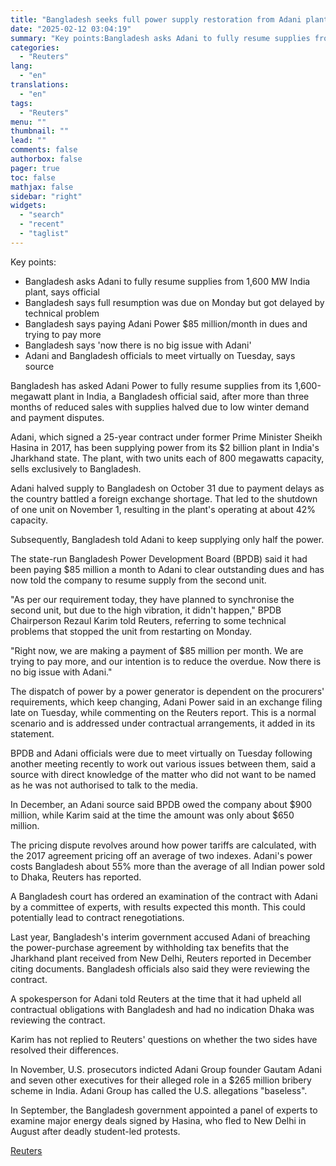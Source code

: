 ```yaml
---
title: "Bangladesh seeks full power supply restoration from Adani plant"
date: "2025-02-12 03:04:19"
summary: "Key points:Bangladesh asks Adani to fully resume supplies from 1,600 MW India plant, says officialBangladesh says full resumption was due on Monday but got delayed by technical problemBangladesh says paying Adani Power $85 million/month in dues and trying to pay moreBangladesh says 'now there is no big issue with Adani'Adani..."
categories:
  - "Reuters"
lang:
  - "en"
translations:
  - "en"
tags:
  - "Reuters"
menu: ""
thumbnail: ""
lead: ""
comments: false
authorbox: false
pager: true
toc: false
mathjax: false
sidebar: "right"
widgets:
  - "search"
  - "recent"
  - "taglist"
---
```


Key points:

* Bangladesh asks Adani to fully resume supplies from 1,600 MW India plant, says official
* Bangladesh says full resumption was due on Monday but got delayed by technical problem
* Bangladesh says paying Adani Power $85 million/month in dues and trying to pay more
* Bangladesh says 'now there is no big issue with Adani'
* Adani and Bangladesh officials to meet virtually on Tuesday, says source

Bangladesh has asked Adani Power to fully resume supplies from its 1,600-megawatt plant in India, a Bangladesh official said, after more than three months of reduced sales with supplies halved due to low winter demand and payment disputes.

Adani, which signed a 25-year contract under former Prime Minister Sheikh Hasina in 2017, has been supplying power from its $2 billion plant in India's Jharkhand state. The plant, with two units each of 800 megawatts capacity, sells exclusively to Bangladesh.

Adani halved supply to Bangladesh on October 31 due to payment delays as the country battled a foreign exchange shortage. That led to the shutdown of one unit on November 1, resulting in the plant's operating at about 42% capacity.

Subsequently, Bangladesh told Adani to keep supplying only half the power.

The state-run Bangladesh Power Development Board (BPDB) said it had been paying $85 million a month to Adani to clear outstanding dues and has now told the company to resume supply from the second unit.

"As per our requirement today, they have planned to synchronise the second unit, but due to the high vibration, it didn't happen," BPDB Chairperson Rezaul Karim told Reuters, referring to some technical problems that stopped the unit from restarting on Monday.

"Right now, we are making a payment of $85 million per month. We are trying to pay more, and our intention is to reduce the overdue. Now there is no big issue with Adani."

The dispatch of power by a power generator is dependent on the procurers' requirements, which keep changing, Adani Power said in an exchange filing late on Tuesday, while commenting on the Reuters report. This is a normal scenario and is addressed under contractual arrangements, it added in its statement.

BPDB and Adani officials were due to meet virtually on Tuesday following another meeting recently to work out various issues between them, said a source with direct knowledge of the matter who did not want to be named as he was not authorised to talk to the media.

In December, an Adani source said BPDB owed the company about $900 million, while Karim said at the time the amount was only about $650 million.

The pricing dispute revolves around how power tariffs are calculated, with the 2017 agreement pricing off an average of two indexes. Adani's power costs Bangladesh about 55% more than the average of all Indian power sold to Dhaka, Reuters has reported.

A Bangladesh court has ordered an examination of the contract with Adani by a committee of experts, with results expected this month. This could potentially lead to contract renegotiations.

Last year, Bangladesh's interim government accused Adani of breaching the power-purchase agreement by withholding tax benefits that the Jharkhand plant received from New Delhi, Reuters reported in December citing documents. Bangladesh officials also said they were reviewing the contract.

A spokesperson for Adani told Reuters at the time that it had upheld all contractual obligations with Bangladesh and had no indication Dhaka was reviewing the contract.

Karim has not replied to Reuters' questions on whether the two sides have resolved their differences.

In November, U.S. prosecutors indicted Adani Group founder Gautam Adani and seven other executives for their alleged role in a $265 million bribery scheme in India. Adani Group has called the U.S. allegations "baseless".

In September, the Bangladesh government appointed a panel of experts to examine major energy deals signed by Hasina, who fled to New Delhi in August after deadly student-led protests.

[Reuters](https://www.tradingview.com/news/reuters.com,2025:newsml_L1N3P211T:0-bangladesh-seeks-full-power-supply-restoration-from-adani-plant/)
